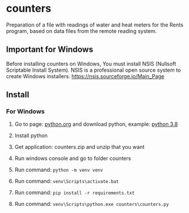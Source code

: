 # counters
Preparation of a file with readings of water and heat meters for the Rents program, based on data files from the remote reading system.

## Important for Windows
Before installing counters on Windows, You must install NSIS (Nullsoft Scriptable Install System). NSIS is a professional open source system to create Windows installers. 
https://nsis.sourceforge.io/Main_Page

## Install
### For Windows
1. Go to page: [python.org](https://www.python.org/) and download python, example: [python 3.8](https://www.python.org/ftp/python/3.8.0/python-3.8.0-amd64.exe)

2. Install python

3. Get application: counters.zip and unzip that you want

4. Run windows console and go to folder counters

5. Run command: `python -m venv venv`

6. Run command: `venv\Scripts\activate.bat`

7. Run command: `pip install -r requirements.txt`

8. Run command: `venv\Scripts\python.exe counters\counters.py`

   
